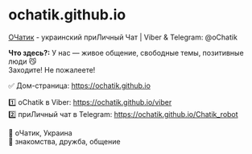 # ochatik.github.io
[ОЧатик](https://ochatik.github.io) - украинский приЛичный Чат | Viber & Telegram: @oChatik

**Что здесь?:** У нас — живое общение, свободные темы, позитивные люди 😼  <br>
Заходите! Не пожалеете!

✅ Дом-страница: https://ochatik.github.io

1️⃣ oChatik в Viber: https://ochatik.github.io/viber <br>
2️⃣ приЛичный чат в Telegram: https://ochatik.github.io/Chatik_robot

📝 оЧатик, Украина<br>
📝 знакомства, дружба, общение
